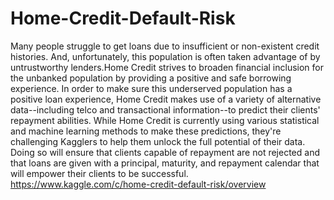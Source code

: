 # Home-Credit-Default-Risk
Many people struggle to get loans due to insufficient or non-existent credit histories. And, unfortunately, this population is often taken advantage of by untrustworthy lenders.Home Credit strives to broaden financial inclusion for the unbanked population by providing a positive and safe borrowing experience. In order to make sure this underserved population has a positive loan experience, Home Credit makes use of a variety of alternative data--including telco and transactional information--to predict their clients' repayment abilities.  While Home Credit is currently using various statistical and machine learning methods to make these predictions, they're challenging Kagglers to help them unlock the full potential of their data. Doing so will ensure that clients capable of repayment are not rejected and that loans are given with a principal, maturity, and repayment calendar that will empower their clients to be successful.
https://www.kaggle.com/c/home-credit-default-risk/overview

